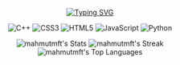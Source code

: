 
<div align="center">

[![Typing SVG](https://readme-typing-svg.demolab.com?font=Fira+Code&pause=1000&center=true&vCenter=true&repeat=false&width=435&lines=Mahmut+Miftaroski)](https://git.io/typing-svg)
  
![C++](https://img.shields.io/badge/c++-%2300599C.svg?style=for-the-badge&logo=c%2B%2B&logoColor=white) ![CSS3](https://img.shields.io/badge/css3-%231572B6.svg?style=for-the-badge&logo=css3&logoColor=white) ![HTML5](https://img.shields.io/badge/html5-%23E34F26.svg?style=for-the-badge&logo=html5&logoColor=white) ![JavaScript](https://img.shields.io/badge/javascript-%23323330.svg?style=for-the-badge&logo=javascript&logoColor=%23F7DF1E) ![Python](https://img.shields.io/badge/python-3670A0?style=for-the-badge&logo=python&logoColor=ffdd54)

![mahmutmft's Stats](https://github-readme-stats.vercel.app/api?username=mahmutmft&theme=tokyonight&show_icons=true&hide_border=true&count_private=true)
![mahmutmft's Streak](https://github-readme-streak-stats.herokuapp.com/?user=mahmutmft&theme=tokyonight&hide_border=true)
![mahmutmft's Top Languages](https://github-readme-stats.vercel.app/api/top-langs/?username=mahmutmft&theme=tokyonight&show_icons=true&hide_border=true&layout=compact)

</div>
